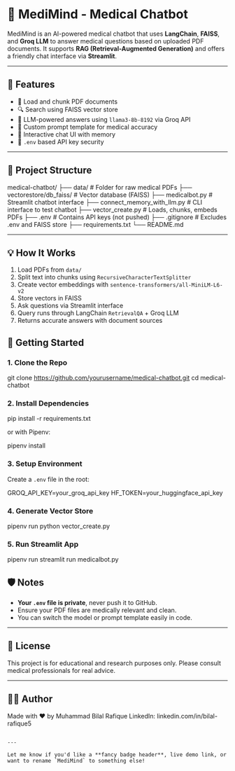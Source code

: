 
# 🧠 MediMind - Medical Chatbot

MediMind is an AI-powered medical chatbot that uses **LangChain**, **FAISS**, and **Groq LLM** to answer medical questions based on uploaded PDF documents. It supports **RAG (Retrieval-Augmented Generation)** and offers a friendly chat interface via **Streamlit**.

---

## 🔧 Features

- 🧾 Load and chunk PDF documents
- 🔍 Search using FAISS vector store
- 🤖 LLM-powered answers using `llama3-8b-8192` via Groq API
- 🧠 Custom prompt template for medical accuracy
- 💬 Interactive chat UI with memory
- 🔐 `.env` based API key security

---

## 📁 Project Structure



medical-chatbot/
├── data/                       # Folder for raw medical PDFs
├── vectorestore/db\_faiss/     # Vector database (FAISS)
├── medicalbot.py              # Streamlit chatbot interface
├── connect\_memory\_with\_llm.py # CLI interface to test chatbot
├── vector\_create.py           # Loads, chunks, embeds PDFs
├── .env                       # Contains API keys (not pushed)
├── .gitignore                 # Excludes .env and FAISS store
├── requirements.txt
└── README.md



---

## 💡 How It Works

1. Load PDFs from `data/`
2. Split text into chunks using `RecursiveCharacterTextSplitter`
3. Create vector embeddings with `sentence-transformers/all-MiniLM-L6-v2`
4. Store vectors in FAISS
5. Ask questions via Streamlit interface
6. Query runs through LangChain `RetrievalQA` + Groq LLM
7. Returns accurate answers with document sources


## 🚀 Getting Started

### 1. Clone the Repo

git clone https://github.com/yourusername/medical-chatbot.git
cd medical-chatbot


### 2. Install Dependencies


pip install -r requirements.txt


or with Pipenv:


pipenv install

### 3. Setup Environment

Create a `.env` file in the root:


GROQ_API_KEY=your_groq_api_key
HF_TOKEN=your_huggingface_api_key


### 4. Generate Vector Store


pipenv run python vector_create.py


### 5. Run Streamlit App
pipenv run streamlit run medicalbot.py



## 🛡️ Notes

* **Your `.env` file is private**, never push it to GitHub.
* Ensure your PDF files are medically relevant and clean.
* You can switch the model or prompt template easily in code.

---

## 📜 License

This project is for educational and research purposes only. Please consult medical professionals for real advice.

---

## 👨‍💻 Author

Made with ❤️ by Muhammad Bilal Rafique
LinkedIn: linkedin.com/in/bilal-rafique5

```

---

Let me know if you'd like a **fancy badge header**, live demo link, or want to rename `MediMind` to something else!
```
